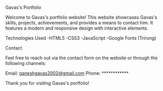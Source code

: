 Gavas's Portfolio

Welcome to Gavas's portfolio website! This website showcases Gavas's skills, projects, achievements, and provides a means to contact him. It features a modern and responsive design with interactive elements.

Technologies Used
   -HTML5
   -CSS3
   -JavaScript
   -Google Fonts (Trirong)

Contact

Feel free to reach out via the contact form on the website or through the following channels:


Email: ganeshgavas2002@gmail.com
Phone: ************

Thank you for visiting Gavas's portfolio!
